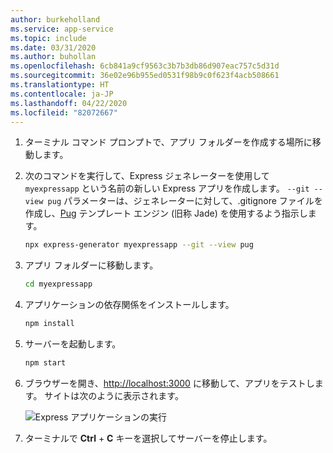 ```yaml
---
author: burkeholland
ms.service: app-service
ms.topic: include
ms.date: 03/31/2020
ms.author: buhollan
ms.openlocfilehash: 6cb841a9cf9563c3b7b3db86d907eac757c5d31d
ms.sourcegitcommit: 36e02e96b955ed0531f98b9c0f623f4acb508661
ms.translationtype: HT
ms.contentlocale: ja-JP
ms.lasthandoff: 04/22/2020
ms.locfileid: "82072667"
---
```

1. ターミナル コマンド プロンプトで、アプリ フォルダーを作成する場所に移動します。

1. 次のコマンドを実行して、Express ジェネレーターを使用して `myexpressapp` という名前の新しい Express アプリを作成します。 `--git --view pug` パラメーターは、ジェネレーターに対して、.gitignore ファイルを作成し、[Pug](https://pugjs.org/api/getting-started.html) テンプレート エンジン (旧称 Jade) を使用するよう指示します。

    ```bash
    npx express-generator myexpressapp --git --view pug
    ```

1. アプリ フォルダーに移動します。

    ```bash
    cd myexpressapp
    ```

1. アプリケーションの依存関係をインストールします。

    ```bash
    npm install
    ```

1. サーバーを起動します。

    ```bash
    npm start
    ```

1. ブラウザーを開き、[http://localhost:3000](http://localhost:3000) に移動して、アプリをテストします。 サイトは次のように表示されます。

    ![Express アプリケーションの実行](../media/deploy-azure/express.png)

1. ターミナルで **Ctrl** + **C** キーを選択してサーバーを停止します。
 
